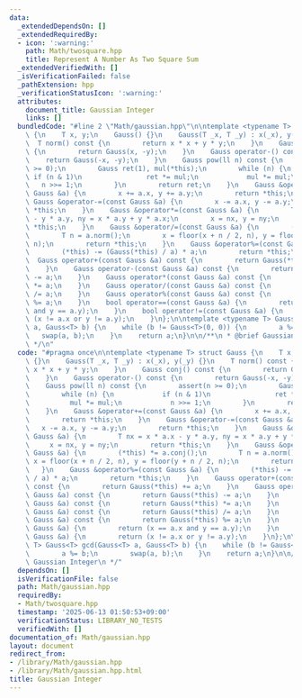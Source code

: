```yaml
---
data:
  _extendedDependsOn: []
  _extendedRequiredBy:
  - icon: ':warning:'
    path: Math/twosquare.hpp
    title: Represent A Number As Two Square Sum
  _extendedVerifiedWith: []
  _isVerificationFailed: false
  _pathExtension: hpp
  _verificationStatusIcon: ':warning:'
  attributes:
    document_title: Gaussian Integer
    links: []
  bundledCode: "#line 2 \"Math/gaussian.hpp\"\n\ntemplate <typename T> struct Gauss\
    \ {\n    T x, y;\n    Gauss() {}\n    Gauss(T _x, T _y) : x(_x), y(_y) {}\n  \
    \  T norm() const {\n        return x * x + y * y;\n    }\n    Gauss conj() const\
    \ {\n        return Gauss(x, -y);\n    }\n    Gauss operator-() const {\n    \
    \    return Gauss(-x, -y);\n    }\n    Gauss pow(ll n) const {\n        assert(n\
    \ >= 0);\n        Gauss ret(1), mul(*this);\n        while (n) {\n           \
    \ if (n & 1)\n                ret *= mul;\n            mul *= mul;\n         \
    \   n >>= 1;\n        }\n        return ret;\n    }\n    Gauss &operator+=(const\
    \ Gauss &a) {\n        x += a.x, y += a.y;\n        return *this;\n    }\n   \
    \ Gauss &operator-=(const Gauss &a) {\n        x -= a.x, y -= a.y;\n        return\
    \ *this;\n    }\n    Gauss &operator*=(const Gauss &a) {\n        T nx = x * a.x\
    \ - y * a.y, ny = x * a.y + y * a.x;\n        x = nx, y = ny;\n        return\
    \ *this;\n    }\n    Gauss &operator/=(const Gauss &a) {\n        (*this) *= a.conj();\n\
    \        T n = a.norm();\n        x = floor(x + n / 2, n), y = floor(y + n / 2,\
    \ n);\n        return *this;\n    }\n    Gauss &operator%=(const Gauss &a) {\n\
    \        (*this) -= (Gauss(*this) / a) * a;\n        return *this;\n    }\n  \
    \  Gauss operator+(const Gauss &a) const {\n        return Gauss(*this) += a;\n\
    \    }\n    Gauss operator-(const Gauss &a) const {\n        return Gauss(*this)\
    \ -= a;\n    }\n    Gauss operator*(const Gauss &a) const {\n        return Gauss(*this)\
    \ *= a;\n    }\n    Gauss operator/(const Gauss &a) const {\n        return Gauss(*this)\
    \ /= a;\n    }\n    Gauss operator%(const Gauss &a) const {\n        return Gauss(*this)\
    \ %= a;\n    }\n    bool operator==(const Gauss &a) {\n        return (x == a.x\
    \ and y == a.y);\n    }\n    bool operator!=(const Gauss &a) {\n        return\
    \ (x != a.x or y != a.y);\n    }\n};\n\ntemplate <typename T> Gauss<T> gcd(Gauss<T>\
    \ a, Gauss<T> b) {\n    while (b != Gauss<T>(0, 0)) {\n        a %= b;\n     \
    \   swap(a, b);\n    }\n    return a;\n}\n\n/**\n * @brief Gaussian Integer\n\
    \ */\n"
  code: "#pragma once\n\ntemplate <typename T> struct Gauss {\n    T x, y;\n    Gauss()\
    \ {}\n    Gauss(T _x, T _y) : x(_x), y(_y) {}\n    T norm() const {\n        return\
    \ x * x + y * y;\n    }\n    Gauss conj() const {\n        return Gauss(x, -y);\n\
    \    }\n    Gauss operator-() const {\n        return Gauss(-x, -y);\n    }\n\
    \    Gauss pow(ll n) const {\n        assert(n >= 0);\n        Gauss ret(1), mul(*this);\n\
    \        while (n) {\n            if (n & 1)\n                ret *= mul;\n  \
    \          mul *= mul;\n            n >>= 1;\n        }\n        return ret;\n\
    \    }\n    Gauss &operator+=(const Gauss &a) {\n        x += a.x, y += a.y;\n\
    \        return *this;\n    }\n    Gauss &operator-=(const Gauss &a) {\n     \
    \   x -= a.x, y -= a.y;\n        return *this;\n    }\n    Gauss &operator*=(const\
    \ Gauss &a) {\n        T nx = x * a.x - y * a.y, ny = x * a.y + y * a.x;\n   \
    \     x = nx, y = ny;\n        return *this;\n    }\n    Gauss &operator/=(const\
    \ Gauss &a) {\n        (*this) *= a.conj();\n        T n = a.norm();\n       \
    \ x = floor(x + n / 2, n), y = floor(y + n / 2, n);\n        return *this;\n \
    \   }\n    Gauss &operator%=(const Gauss &a) {\n        (*this) -= (Gauss(*this)\
    \ / a) * a;\n        return *this;\n    }\n    Gauss operator+(const Gauss &a)\
    \ const {\n        return Gauss(*this) += a;\n    }\n    Gauss operator-(const\
    \ Gauss &a) const {\n        return Gauss(*this) -= a;\n    }\n    Gauss operator*(const\
    \ Gauss &a) const {\n        return Gauss(*this) *= a;\n    }\n    Gauss operator/(const\
    \ Gauss &a) const {\n        return Gauss(*this) /= a;\n    }\n    Gauss operator%(const\
    \ Gauss &a) const {\n        return Gauss(*this) %= a;\n    }\n    bool operator==(const\
    \ Gauss &a) {\n        return (x == a.x and y == a.y);\n    }\n    bool operator!=(const\
    \ Gauss &a) {\n        return (x != a.x or y != a.y);\n    }\n};\n\ntemplate <typename\
    \ T> Gauss<T> gcd(Gauss<T> a, Gauss<T> b) {\n    while (b != Gauss<T>(0, 0)) {\n\
    \        a %= b;\n        swap(a, b);\n    }\n    return a;\n}\n\n/**\n * @brief\
    \ Gaussian Integer\n */"
  dependsOn: []
  isVerificationFile: false
  path: Math/gaussian.hpp
  requiredBy:
  - Math/twosquare.hpp
  timestamp: '2025-06-13 01:50:53+09:00'
  verificationStatus: LIBRARY_NO_TESTS
  verifiedWith: []
documentation_of: Math/gaussian.hpp
layout: document
redirect_from:
- /library/Math/gaussian.hpp
- /library/Math/gaussian.hpp.html
title: Gaussian Integer
---
```

